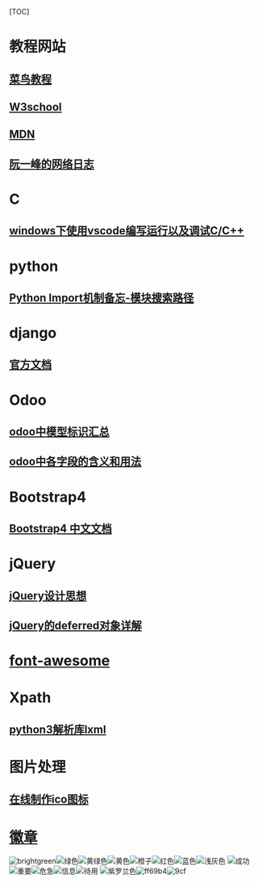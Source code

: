 



[TOC]





# 教程网站

## [菜鸟教程](https://www.runoob.com/)

## [W3school](https://www.w3school.com.cn/index.html)

## [MDN](https://developer.mozilla.org/zh-CN/)

## [阮一峰的网络日志](http://www.ruanyifeng.com/blog/archives.html)

# C

## [windows下使用vscode编写运行以及调试C/C++](https://www.cnblogs.com/TAMING/p/8560253.html)





# python

## [Python Import机制备忘-模块搜索路径](https://www.cnblogs.com/qq78292959/archive/2013/05/17/3083961.html)

# django

## [官方文档](https://www.djangoproject.com/)



# Odoo

## [odoo中模型标识汇总](https://www.cnblogs.com/toby2chen/p/5213903.html)

## [odoo中各字段的含义和用法](https://blog.csdn.net/qq_42831716/article/details/83827738)

# Bootstrap4

## [Bootstrap4 中文文档](http://bs4.ntp.org.cn/)



# jQuery

## [jQuery设计思想](http://www.ruanyifeng.com/blog/2011/07/jquery_fundamentals.html)



## [jQuery的deferred对象详解](http://www.ruanyifeng.com/blog/2011/08/a_detailed_explanation_of_jquery_deferred_object.html)

# [ font-awesome](http://www.fontawesome.com.cn/)

# Xpath

## [python3解析库lxml](https://www.cnblogs.com/zhangxinqi/p/9210211.html)

# 图片处理

## [在线制作ico图标](http://www.bitbug.net/)

# [徽章](https://shields.io/)

![brightgreen](D:\notes\ref.assets\-brightgreen-brightgreen.svg)![绿色](D:\notes\ref.assets\-green-green.svg)![黄绿色](D:\notes\ref.assets\-yellowgreen-yellowgreen.svg)![黄色](D:\notes\ref.assets\-yellow-yellow.svg)![橙子](D:\notes\ref.assets\-orange-orange.svg)![红色](D:\notes\ref.assets\-red-red.svg)![蓝色](D:\notes\ref.assets\-blue-blue.svg)![浅灰色](D:\notes\ref.assets\-lightgrey-lightgrey.svg)
![成功](D:\notes\ref.assets\-success-success.svg)![重要](D:\notes\ref.assets\-important-important.svg)![危急](D:\notes\ref.assets\-critical-critical.svg)![信息](D:\notes\ref.assets\-informational-informational.svg)![待用](D:\notes\ref.assets\-inactive-inactive.svg)
![紫罗兰色](D:\notes\ref.assets\-blueviolet-blueviolet.svg)![ff69b4](D:\notes\ref.assets\-ff69b4-ff69b4.svg)![9cf](D:\notes\ref.assets\-9cf-9cf.svg)


